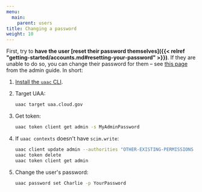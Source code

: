 ```yaml
---
menu:
  main:
    parent: users
title: Changing a password
weight: 10
---
```


First, try to **have the user [reset their password themselves]({{< relref "getting-started/accounts.md#resetting-your-password" >}})**. If they are unable to do so, you can change their password for them – see [this page](http://docs.cloudfoundry.org/adminguide/uaa-user-management.html) from the admin guide. In short:

1. [Install the `uaac` CLI](https://github.com/cloudfoundry/cf-uaac#install-it).
1. Target UAA:

    ```bash
    uaac target uaa.cloud.gov
    ```

1. Get token:

    ```bash
    uaac token client get admin -s MyAdminPassword
    ```

1. If `uaac contexts` doesn't have `scim.write`:

    ```bash
    uaac client update admin --authorities "OTHER-EXISTING-PERMISSIONS uaa.admin clients.secret scim.read scim.write password.write"
    uaac token delete
    uaac token client get admin
    ```

1. Change the user's password:

    ```bash
    uaac password set Charlie -p YourPassword
    ```
